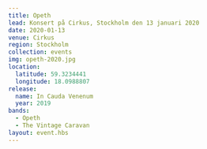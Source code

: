 ```yaml
---
title: Opeth
lead: Konsert på Cirkus, Stockholm den 13 januari 2020
date: 2020-01-13
venue: Cirkus
region: Stockholm
collection: events
img: opeth-2020.jpg
location:
  latitude: 59.3234441
  longitude: 18.0988807
release:
  name: In Cauda Venenum
  year: 2019
bands:
  - Opeth
  - The Vintage Caravan
layout: event.hbs
---
```

